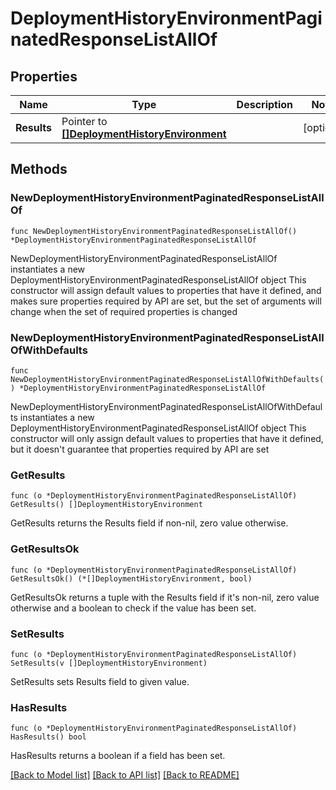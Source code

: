 # DeploymentHistoryEnvironmentPaginatedResponseListAllOf

## Properties

Name | Type | Description | Notes
------------ | ------------- | ------------- | -------------
**Results** | Pointer to [**[]DeploymentHistoryEnvironment**](DeploymentHistoryEnvironment.md) |  | [optional] 

## Methods

### NewDeploymentHistoryEnvironmentPaginatedResponseListAllOf

`func NewDeploymentHistoryEnvironmentPaginatedResponseListAllOf() *DeploymentHistoryEnvironmentPaginatedResponseListAllOf`

NewDeploymentHistoryEnvironmentPaginatedResponseListAllOf instantiates a new DeploymentHistoryEnvironmentPaginatedResponseListAllOf object
This constructor will assign default values to properties that have it defined,
and makes sure properties required by API are set, but the set of arguments
will change when the set of required properties is changed

### NewDeploymentHistoryEnvironmentPaginatedResponseListAllOfWithDefaults

`func NewDeploymentHistoryEnvironmentPaginatedResponseListAllOfWithDefaults() *DeploymentHistoryEnvironmentPaginatedResponseListAllOf`

NewDeploymentHistoryEnvironmentPaginatedResponseListAllOfWithDefaults instantiates a new DeploymentHistoryEnvironmentPaginatedResponseListAllOf object
This constructor will only assign default values to properties that have it defined,
but it doesn't guarantee that properties required by API are set

### GetResults

`func (o *DeploymentHistoryEnvironmentPaginatedResponseListAllOf) GetResults() []DeploymentHistoryEnvironment`

GetResults returns the Results field if non-nil, zero value otherwise.

### GetResultsOk

`func (o *DeploymentHistoryEnvironmentPaginatedResponseListAllOf) GetResultsOk() (*[]DeploymentHistoryEnvironment, bool)`

GetResultsOk returns a tuple with the Results field if it's non-nil, zero value otherwise
and a boolean to check if the value has been set.

### SetResults

`func (o *DeploymentHistoryEnvironmentPaginatedResponseListAllOf) SetResults(v []DeploymentHistoryEnvironment)`

SetResults sets Results field to given value.

### HasResults

`func (o *DeploymentHistoryEnvironmentPaginatedResponseListAllOf) HasResults() bool`

HasResults returns a boolean if a field has been set.


[[Back to Model list]](../README.md#documentation-for-models) [[Back to API list]](../README.md#documentation-for-api-endpoints) [[Back to README]](../README.md)


